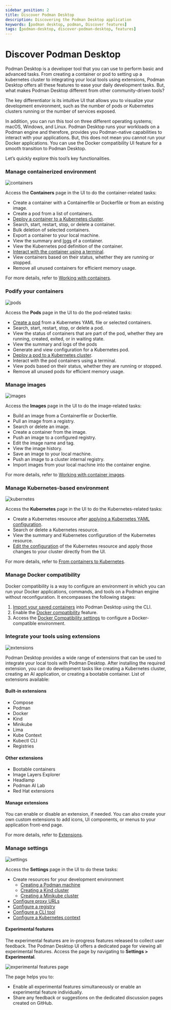 ```yaml
---
sidebar_position: 2
title: Discover Podman Desktop
description: Discovering the Podman Desktop application
keywords: [podman desktop, podman, Discover features]
tags: [podman-desktop, discover-podman-desktop, features]
---
```


# Discover Podman Desktop

Podman Desktop is a developer tool that you can use to perform basic and advanced tasks. From creating a container or pod to setting up a kubernetes cluster to integrating your local tools using extensions, Podman Desktop offers all these features to ease your daily development tasks. But, what makes Podman Desktop different from other community-driven tools?

The key differentiator is its intuitive UI that allows you to visualize your development environment, such as the number of pods or Kubernetes clusters running or the number of services exposed.

In addition, you can run this tool on three different operating systems; macOS, Windows, and Linux. Podman Desktop runs your workloads on a Podman engine and therefore, provides you Podman-native capabilities to interact with your applications. But, this does not mean you cannot run your Docker applications. You can use the Docker compatibility UI feature for a smooth transition to Podman Desktop.

Let’s quickly explore this tool’s key functionalities.

### Manage containerized environment

![containers](img/containers-component.png)

Access the **Containers** page in the UI to do the container-related tasks:

- Create a container with a Containerfile or Dockerfile or from an existing image.
- Create a pod from a list of containers.
- [Deploy a container to a Kubernetes cluster](/docs/kubernetes/deploying-a-pod-to-kubernetes).
- Search, start, restart, stop, or delete a container.
- Bulk deletion of selected containers.
- Export a container to your local machine.
- View the summary and [logs](/docs/containers/viewing-container-logs) of a container.
- View the Kubernetes pod definition of the container.
- [Interact with the container using a terminal](/docs/containers/accessing-the-terminal).
- View containers based on their status, whether they are running or stopped.
- Remove all unused containers for efficient memory usage.

For more details, refer to [Working with containers](/docs/containers).

### Podify your containers

![pods](img/pods-component.png)

Access the **Pods** page in the UI to do the pod-related tasks:

- [Create a pod](/blog/2024/10/05/kubernetes-blog#creating-a-pod) from a Kubernetes YAML file or selected containers.
- Search, start, restart, stop, or delete a pod.
- View the status of containers that are part of the pod, whether they are running, created, exited, or in waiting state.
- View the summary and logs of the pods
- Generate and view configuration for a Kubernetes pod.
- [Deploy a pod to a Kubernetes cluster](/docs/kubernetes/deploying-a-pod-to-kubernetes).
- Interact with the pod containers using a terminal.
- View pods based on their status, whether they are running or stopped.
- Remove all unused pods for efficient memory usage.

### Manage images

![images](img/images-component.png)

Access the **Images** page in the UI to do the image-related tasks:

- Build an image from a Containerfile or Dockerfile.
- Pull an image from a registry.
- Search or delete an image.
- Create a container from the image.
- Push an image to a configured registry.
- Edit the image name and tag.
- View the image history.
- Save an image to your local machine.
- Push an image to a cluster internal registry.
- Import images from your local machine into the container engine.

For more details, refer to [Working with container images](/docs/containers/images).

### Manage Kubernetes-based environment

![kubernetes](img/kubernetes-component.png)

Access the **Kubernetes** page in the UI to do the Kubernetes-related tasks:

- Create a Kubernetes resource after [applying a Kubernetes YAML configuration](/docs/kubernetes/applying-a-yaml-manifest).
- Search or delete a Kubernetes resource.
- View the summary and Kubernetes configuration of the Kubernetes resource.
- [Edit the configuration](/docs/kubernetes/configuring-editing-kube-object#procedure-updating-an-existing-object) of the Kubernetes resource and apply those changes to your cluster directly from the UI.

For more details, refer to [From containers to Kubernetes](/docs/kubernetes).

### Manage Docker compatibility

Docker compatibility is a way to configure an environment in which you can run your Docker applications, commands, and tools on a Podman engine without reconfiguration. It encompasses the following stages:

1. [Import your saved containers](/docs/migrating-from-docker/importing-saved-containers) into Podman Desktop using the CLI.
1. Enable the [Docker compatibility](/docs/migrating-from-docker/customizing-docker-compatibility#enable-docker-compatibility) feature.
1. Access the [Docker Compatibility settings](/docs/migrating-from-docker/managing-docker-compatibility) to configure a Docker-compatible environment.

### Integrate your tools using extensions

![extensions](img/extentions-component.png)

Podman Desktop provides a wide range of extensions that can be used to integrate your local tools with Podman Desktop. After installing the required extension, you can do development tasks like creating a Kubernetes cluster, creating an AI application, or creating a bootable container. List of extensions available:

#### Built-in extensions

- Compose
- Podman
- Docker
- Kind
- Minikube
- Lima
- Kube Context
- Kubectl CLI
- Registries

#### Other extensions

- Bootable containers
- Image Layers Explorer
- Headlamp
- Podman AI Lab
- Red Hat extensions

#### Manage extensions

You can enable or disable an extension, if needed. You can also create your own custom extensions to add icons, UI components, or menus to your application front-end page.

For more details, refer to [Extensions](/docs/extensions).

### Manage settings

![settings](img/settings.png)

Access the **Settings** page in the UI to do these tasks:

- Create resources for your development environment
  - [Creating a Podman machine](/docs/podman/creating-a-podman-machine)
  - [Creating a Kind cluster](/docs/kind/creating-a-kind-cluster)
  - [Creating a Minikube cluster](/docs/minikube/creating-a-minikube-cluster)
- [Configure proxy URLs](/docs/proxy#using-a-proxy)
- [Configure a registry](/docs/containers/registries)
- [Configure a CLI tool](/tutorial/managing-your-application-resources#managing-other-resources)
- [Configure a Kubernetes context](/docs/kubernetes/viewing-and-selecting-current-kubernetes-context#procedure-using-the-podman-desktop-settings)

#### Experimental features

The experimental features are in-progress features released to collect user feedback. The Podman Desktop UI offers a dedicated page for viewing all experimental features. Access the page by navigating to **Settings > Experimental**.

![experimental features page](img/experimental-features.png)

The page helps you to:

- Enable all experimental features simultaneously or enable an experimental feature individually.
- Share any feedback or suggestions on the dedicated discussion pages created on GitHub.
